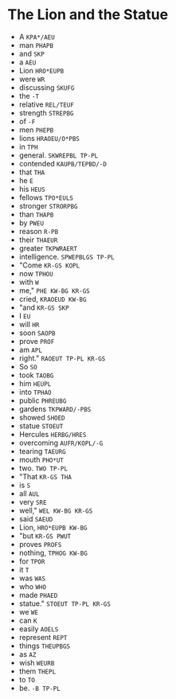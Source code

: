 # The Lion and the Statue

* A `KPA*/AEU`
* man `PHAPB`
* and `SKP`
* a `AEU`
* Lion `HRO*EUPB`
* were `WR`
* discussing `SKUFG`
* the `-T`
* relative `REL/TEUF`
* strength `STREPBG`
* of `-F`
* men `PHEPB`
* lions `HRAOEU/O*PBS`
* in `TPH`
* general. `SKWREPBL TP-PL`
* contended `KAUPB/TEPBD/-D`
* that `THA`
* he `E`
* his `HEUS`
* fellows `TPO*EULS`
* stronger `STRORPBG`
* than `THAPB`
* by `PWEU`
* reason `R-PB`
* their `THAEUR`
* greater `TKPWRAERT`
* intelligence. `SPWEPBLGS TP-PL`
* "Come `KR-GS KOPL`
* now `TPHOU`
* with `W`
* me," `PHE KW-BG KR-GS`
* cried, `KRAOEUD KW-BG`
* "and `KR-GS SKP`
* I `EU`
* will `HR`
* soon `SAOPB`
* prove `PROF`
* am `APL`
* right." `RAOEUT TP-PL KR-GS`
* So `SO`
* took `TAOBG`
* him `HEUPL`
* into `TPHAO`
* public `PHREUBG`
* gardens `TKPWARD/-PBS`
* showed `SHOED`
* statue `STOEUT`
* Hercules `HERBG/HRES`
* overcoming `AUFR/KOPL/-G`
* tearing `TAEURG`
* mouth `PHO*UT`
* two. `TWO TP-PL`
* "That `KR-GS THA`
* is `S`
* all `AUL`
* very `SRE`
* well," `WEL KW-BG KR-GS`
* said `SAEUD`
* Lion, `HRO*EUPB KW-BG`
* "but `KR-GS PWUT`
* proves `PROFS`
* nothing, `TPHOG KW-BG`
* for `TPOR`
* it `T`
* was `WAS`
* who `WHO`
* made `PHAED`
* statue." `STOEUT TP-PL KR-GS`
* we `WE`
* can `K`
* easily `AOELS`
* represent `REPT`
* things `THEUPBGS`
* as `AZ`
* wish `WEURB`
* them `THEPL`
* to `TO`
* be. `-B TP-PL`
